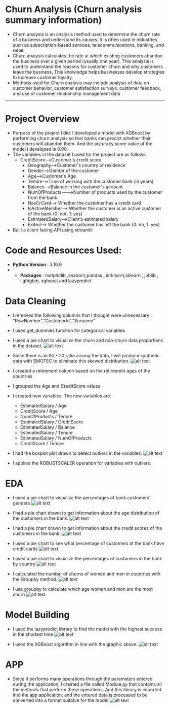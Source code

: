 # Churn Analysis (Churn analysis summary information)
* Churn analysis is an analysis method used to determine the churn rate of a business and understand its causes. It is often used in industries such as subscription-based services, telecommunications, banking, and retail.
* Churn analysis calculates the rate at which existing customers abandon the business over a given period (usually one year). This analysis is used to understand the reasons for customer churn and why customers leave the business. This knowledge helps businesses develop strategies to increase customer loyalty.
* Methods used for Churn analysis may include analysis of data on customer behavior, customer satisfaction surveys, customer feedback, and use of customer relationship management data



***********************************************************

# Project Overview
* Purpose of the project I did: I developed a model with XGBoost by performing churn analysis so that banks can predict whether their customers will abandon them. And the accuracy score value of the model I developed is 0.90.
* The variables in the dataset I used for the project are as follows:
  * CreditScore-->Customer's credit score
	* Geography-->Customer's country of residence
	* Gender-->Gender of the customer 
	* Age-->Customer's Age
	* Tenure-->Time of working with the customer bank (in years)
	* Balance-->Balance in the customer's account
	* NumOfProducts--->Number of products used by the customer from the bank
	* HasCrCard--> Whether the customer has a credit card
	* IsActiveMember--> Whether the customer is an active customer of the bank (0: not, 1: yes)
	* EstimatedSalary-->Client's estimated salary
	* Exited--> Whether the customer has left the bank (0: no, 1: yes)
* Built a client facing API using streamlit

# Code and Resources Used:
* **Python Version** : 3.10.9
* * **Packages** : matplotlib ,seaborn,pandas , imblearn,sklearn , joblib , lightgbm, xgboost and lazypredict

# Data Cleaning
* I removed the following columns that I thought were unnecessary: "RowNumber","CustomerId","Surname"
* I used get_dummies function for categorical variables
* I used a pie chart to visualize the churn and non-churn data proportions in the dataset.
![alt text](https://github.com/gamzeaslan/Customer_Churn_Analysis_App/blob/main/pie_before.png "Pie Before")
* Since there is an 80 - 20 ratio among the data, I will produce synthetic data with SMOTEC to eliminate this skewed distribution.
![alt text](https://github.com/gamzeaslan/Customer_Churn_Analysis_App/blob/main/pie_after.png "Pie After")
* I created a retirement column based on the retirement ages of the countries
* I grouped the Age and CreditScore values
* I created new variables. The new variables are:
  * EstimatedSalary / Age
  * CreditScore / Age
  * NumOfProducts / Tenure
  * EstimatedSalary / CreditScore
  * EstimatedSalary / Balance
  * EstimatedSalary / Tenure
  * EstimatedSalary / NumOfProducts
  * CreditScore / Tenure


* I had the boxplot plot drawn to detect outliers in the variables.
![alt text](https://github.com/gamzeaslan/Customer_Churn_Analysis_App/blob/main/boxplot.png "Boxplot")
* I applied the ROBUSTSCALER operation for variables with outliers.

# EDA 
* I used a pie chart to visualize the percentages of bank customers' genders
![alt text](https://github.com/gamzeaslan/Customer_Churn_Analysis_App/blob/main/gender_pie.png "Gender Pie")

* I had a pie chart drawn to get information about the age distribution of the customers in the bank.
![alt text](https://github.com/gamzeaslan/Customer_Churn_Analysis_App/blob/main/age_pie.png "Age Pie")

* I had a pie chart drawn to get information about the credit scores of the customers in the bank.
![alt text](https://github.com/gamzeaslan/Customer_Churn_Analysis_App/blob/main/creditscore_pie.png "Credit Score Pie")

* I used a pie chart to see what percentage of customers at the bank have credit cards
![alt text](https://github.com/gamzeaslan/Customer_Churn_Analysis_App/blob/main/hascrcard_pie.png "Has Cr Card Pie")


* I used a pie chart to visualize the percentages of customers in the bank by country
![alt text](https://github.com/gamzeaslan/Customer_Churn_Analysis_App/blob/main/geo_pie.png "Geography Pie")


* I calculated the number of churns of women and men in countries with the Groupby method.
![alt text](https://github.com/gamzeaslan/Customer_Churn_Analysis_App/blob/main/groupby_1.png "GroupBy_1")

* I use groupby to calculate which age women and men are the most churn 
![alt text](https://github.com/gamzeaslan/Customer_Churn_Analysis_App/blob/main/groupby_2.png "GroupBy_2")

# Model Building 
* I used the lazypredict library to find the model with the highest success in the shortest time
![alt text](https://github.com/gamzeaslan/Customer_Churn_Analysis_App/blob/main/models.png "Models")

* I used the XGBoost algorithm in line with the graphic above.
![alt text](https://github.com/gamzeaslan/Customer_Churn_Analysis_App/blob/main/class_report.png "Classification Report")

# APP
* Since it performs many operations through the parameters entered during the application, I created a file called Module.py that contains all the methods that perform these operations. And this library is imported into the app application, and the entered data is processed to be converted into a format suitable for the model
![alt text](https://github.com/gamzeaslan/Customer_Churn_Analysis_App/blob/main/app.png "App")





